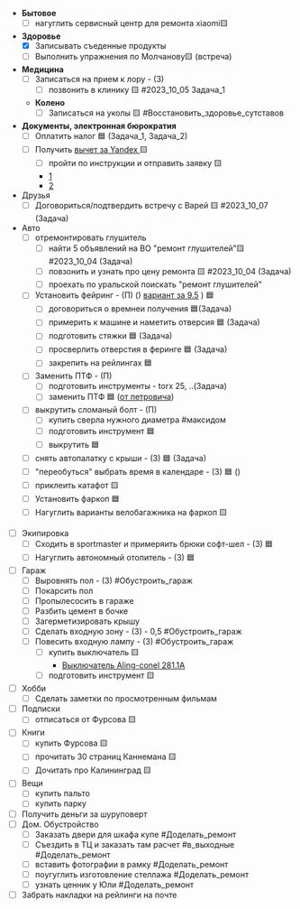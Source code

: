 

- **Бытовое**
	- [ ] нагуглить сервисный центр для ремонта xiaomi🟨 
- **Здоровье**
	- [x] Записывать съеденные продукты
	- [ ] Выполнить упражнения по Молчанову🟨  (встреча)
-  **Медицина** 
	- [ ] Записаться на прием к лору - (З) 
		- [ ] позвонить в клинику 🟨 #2023_10_05 Задача_1  
	-  **Колено**
		- [ ] Записаться на уколы 🟨 #Восстановить_здоровье_сутставов
- **Документы, электронная бюрократия**
	- [ ] Оплатить налог 🟦 (Задача_1, Задача_2)
	- [ ] Получить [вычет за Yandex ](https://yandex.ru/support/praktikum/tax-deduction.html)🟨
		- [ ] пройти по инструкции и отправить заявку 🟨 
		- [1](https://yandex.ru/legal/practicum_offer/)
		- [2](https://mail.google.com/mail/u/1/#search/%D1%87%D0%B5%D0%BA/WhctKKXHHczxdZWMSXQqSTjdnbMZzgCTZzxvKrkDDSnqnShZzLwCSLLbnDwFWcXGhGlmrFQ?projector=1&messagePartId=0.1) 
- Друзья 
	- [ ] Договориться/подтвердить встречу с Варей 🟨 #2023_10_07 (Задача)
- Авто
	- [ ] отремонтировать глушитель
		- [ ] найти 5  объявлений на ВО "ремонт глушителей"🟨 #2023_10_04 (Задача)
		- [ ] повзонить  и узнать про цену ремонта 🟨 #2023_10_04 (Задача)
		- [ ] проехать по уральской поискать "ремонт глушителей"
	- [ ] Установить фейринг - (П) () [вариант за 9.5](https://www.rackworld.ru/catalog/aksessuary/feyring/feyring_yakima_windshields_40_100_sm/) ) 🟦
		- [ ] договориться о времнеи получения 🟦(Задача)
		- [ ] примерить к машине и наметить отверсия 🟦 (Задача)
		- [ ] подготовить стяжки 🟦 (Задача)
		- [ ] просверлить отверстия в феринге 🟦 (Задача)
		- [ ] закрепить на рейлингах 🟦
	- [ ] Заменить ПТФ - (П)
		- [ ] подготовить инструменты - torx 25, ..(Задача)
		- [ ] заменить ПТФ 🟦 ([от петровича](https://youtu.be/VgEtqgj1H_o?si=IlPLeXthQDyw14W3&t=463)) 
	- [ ] выкрутить сломаный болт - (П) 
		- [ ] купить сверла нужного диаметра #максидом
		- [ ] подготовить инструмент 🟦
		- [ ] выкрутить 🟦
	- [ ] снять автопалатку с крыши - (З) 🟦 (Задача)
	- [ ] "переобуться" выбрать время  в календаре - (З)  🟦 ()
	- [ ] приклеить катафот 🟨
	- [ ] Установить фаркоп  🟦
	- [ ] Нагуглить варианты велобагажника на фаркоп 🟨
- [ ] Экипировка 
	- [ ] Сходить в sportmaster и примеряить брюки софт-шел - (З) 🟦
	- [ ] Нагуглить автономный отопитель - (З) 🟦
- [ ] Гараж
	- [ ] Выровнять пол - (З) #Обустроить_гараж 
	- [ ] Покарсить пол
	- [ ] Пропылесосить в гараже
	- [ ] Разбить цемент в бочке
	- [ ] Загерметизировать крышу 
	- [ ] Сделать входную зону - (З) - 0,5 #Обустроить_гараж 
	- [ ] Повесить входную лампу - (З)  #Обустроить_гараж 
		- [ ] купить выключатель 🟨
			- [Выключатель Aling-conel 281.1A](https://petrovich.ru/catalog/252110323/633877/)
		- [ ] подготовить инcтрумент 🟨
- [ ] Хобби
	- [ ] Сделать заметки по просмотренным фильмам
- [ ] Подписки
	- [ ] отписаться от Фурсова 🟨
- [ ] Книги 
	- [ ] купить Фурсова 🟨
	- [ ] прочитать 30 страниц Каннемана 🟨
	- [ ] Дочитать про Калининград  🟨
- [ ] Вещи
	- [ ] купить пальто
	- [ ] купить парку
- [ ] Получить деньги за шуруповерт
- [ ] Дом. Обустройство
	- [ ] Заказать двери для шкафа купе #Доделать_ремонт
	- [ ] Съездить в ТЦ и заказать там расчет #в_выходные #Доделать_ремонт
	- [ ] вставить фотографии в рамку #Доделать_ремонт
	- [ ] поугуглить изготовление стеллажа #Доделать_ремонт
	- [ ] узнать ценник у Юли #Доделать_ремонт
- [ ] Забрать накладки на рейлинги на почте